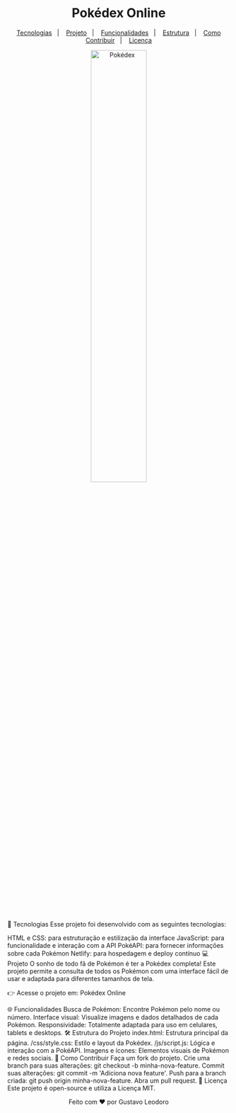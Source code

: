 <h1 align="center"> Pokédex Online </h1> <p align="center"> <a href="#-tecnologias">Tecnologias</a>&nbsp;&nbsp;&nbsp;|&nbsp;&nbsp;&nbsp; <a href="#-projeto">Projeto</a>&nbsp;&nbsp;&nbsp;|&nbsp;&nbsp;&nbsp; <a href="#-funcionalidades">Funcionalidades</a>&nbsp;&nbsp;&nbsp;|&nbsp;&nbsp;&nbsp; <a href="#-estrutura-do-projeto">Estrutura</a>&nbsp;&nbsp;&nbsp;|&nbsp;&nbsp;&nbsp; <a href="#-como-contribuir">Como Contribuir</a>&nbsp;&nbsp;&nbsp;|&nbsp;&nbsp;&nbsp; <a href="#-licença">Licença</a> </p> <p align="center"> <img alt="Pokédex" src=".github/project.png" width="50%"> </p>
🚀 Tecnologias
Esse projeto foi desenvolvido com as seguintes tecnologias:

HTML e CSS: para estruturação e estilização da interface
JavaScript: para funcionalidade e interação com a API
PokéAPI: para fornecer informações sobre cada Pokémon
Netlify: para hospedagem e deploy contínuo
💻 Projeto
O sonho de todo fã de Pokémon é ter a Pokédex completa! Este projeto permite a consulta de todos os Pokémon com uma interface fácil de usar e adaptada para diferentes tamanhos de tela.

👉 Acesse o projeto em: Pokédex Online

🌐 Funcionalidades
Busca de Pokémon: Encontre Pokémon pelo nome ou número.
Interface visual: Visualize imagens e dados detalhados de cada Pokémon.
Responsividade: Totalmente adaptada para uso em celulares, tablets e desktops.
🛠 Estrutura do Projeto
index.html: Estrutura principal da página.
/css/style.css: Estilo e layout da Pokédex.
/js/script.js: Lógica e interação com a PokéAPI.
Imagens e ícones: Elementos visuais de Pokémon e redes sociais.
🤝 Como Contribuir
Faça um fork do projeto.
Crie uma branch para suas alterações: git checkout -b minha-nova-feature.
Commit suas alterações: git commit -m 'Adiciona nova feature'.
Push para a branch criada: git push origin minha-nova-feature.
Abra um pull request.
📝 Licença
Este projeto é open-source e utiliza a Licença MIT.

<p align="center">Feito com ❤️ por Gustavo Leodoro</p>

